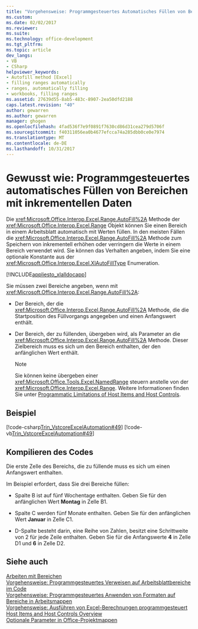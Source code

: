 ```yaml
---
title: "Vorgehensweise: Programmgesteuertes Automatisches Füllen von Bereichen mit inkrementellen Daten | Microsoft Docs"
ms.custom: 
ms.date: 02/02/2017
ms.reviewer: 
ms.suite: 
ms.technology: office-development
ms.tgt_pltfrm: 
ms.topic: article
dev_langs:
- VB
- CSharp
helpviewer_keywords:
- Autofill method [Excel]
- filling ranges automatically
- ranges, automatically filling
- workbooks, filling ranges
ms.assetid: 27639d55-8ab5-483c-8907-2ea50dfd2188
caps.latest.revision: "40"
author: gewarren
ms.author: gewarren
manager: ghogen
ms.openlocfilehash: 4fad536f7e9f0891f7630cd86d31cea279d5706f
ms.sourcegitcommit: f40311056ea0b4677efcca74a285dbb0ce0e7974
ms.translationtype: MT
ms.contentlocale: de-DE
ms.lasthandoff: 10/31/2017
---
```

# <a name="how-to-programmatically-automatically-fill-ranges-with-incrementally-changing-data"></a>Gewusst wie: Programmgesteuertes automatisches Füllen von Bereichen mit inkrementellen Daten
  Die <xref:Microsoft.Office.Interop.Excel.Range.AutoFill%2A> Methode der <xref:Microsoft.Office.Interop.Excel.Range> Objekt können Sie einen Bereich in einem Arbeitsblatt automatisch mit Werten füllen. In den meisten Fällen die <xref:Microsoft.Office.Interop.Excel.Range.AutoFill%2A> Methode zum Speichern von inkrementell erhöhen oder verringern die Werte in einem Bereich verwendet wird. Sie können das Verhalten angeben, indem Sie eine optionale Konstante aus der <xref:Microsoft.Office.Interop.Excel.XlAutoFillType> Enumeration.  
  
 [!INCLUDE[appliesto_xlalldocapp](../vsto/includes/appliesto-xlalldocapp-md.md)]  
  
 Sie müssen zwei Bereiche angeben, wenn mit <xref:Microsoft.Office.Interop.Excel.Range.AutoFill%2A>:  
  
-   Der Bereich, der die <xref:Microsoft.Office.Interop.Excel.Range.AutoFill%2A> Methode, die die Startposition des Füllvorgangs angegeben und einen Anfangswert enthält.  
  
-   Der Bereich, der zu füllenden, übergeben wird, als Parameter an die <xref:Microsoft.Office.Interop.Excel.Range.AutoFill%2A> Methode. Dieser Zielbereich muss es sich um den Bereich enthalten, der den anfänglichen Wert enthält.  
  
    > [!NOTE]  
    >  Sie können keine übergeben einer <xref:Microsoft.Office.Tools.Excel.NamedRange> steuern anstelle von der <xref:Microsoft.Office.Interop.Excel.Range>. Weitere Informationen finden Sie unter [Programmatic Limitations of Host Items and Host Controls](../vsto/programmatic-limitations-of-host-items-and-host-controls.md).  
  
## <a name="example"></a>Beispiel  
 [!code-csharp[Trin_VstcoreExcelAutomation#49](../vsto/codesnippet/CSharp/Trin_VstcoreExcelAutomationCS/Sheet1.cs#49)]
 [!code-vb[Trin_VstcoreExcelAutomation#49](../vsto/codesnippet/VisualBasic/Trin_VstcoreExcelAutomation/Sheet1.vb#49)]  
  
## <a name="compiling-the-code"></a>Kompilieren des Codes  
 Die erste Zelle des Bereichs, die zu füllende muss es sich um einen Anfangswert enthalten.  
  
 Im Beispiel erfordert, dass Sie drei Bereiche füllen:  
  
-   Spalte B ist auf fünf Wochentage enthalten. Geben Sie für den anfänglichen Wert **Montag** in Zelle B1.  
  
-   Spalte C werden fünf Monate enthalten. Geben Sie für den anfänglichen Wert **Januar** in Zelle C1.  
  
-   D-Spalte besteht darin, eine Reihe von Zahlen, besitzt eine Schrittweite von 2 für jede Zeile enthalten. Geben Sie für die Anfangswerte **4** in Zelle D1 und **6** in Zelle D2.  
  
## <a name="see-also"></a>Siehe auch  
 [Arbeiten mit Bereichen](../vsto/working-with-ranges.md)   
 [Vorgehensweise: Programmgesteuertes Verweisen auf Arbeitsblattbereiche im Code](../vsto/how-to-programmatically-refer-to-worksheet-ranges-in-code.md)   
 [Vorgehensweise: Programmgesteuertes Anwenden von Formaten auf Bereiche in Arbeitsmappen](../vsto/how-to-programmatically-apply-styles-to-ranges-in-workbooks.md)   
 [Vorgehensweise: Ausführen von Excel-Berechnungen programmgesteuert](../vsto/how-to-programmatically-run-excel-calculations-programmatically.md)   
 [Host Items and Host Controls Overview](../vsto/host-items-and-host-controls-overview.md)   
 [Optionale Parameter in Office-Projektmappen](../vsto/optional-parameters-in-office-solutions.md)  
  
  